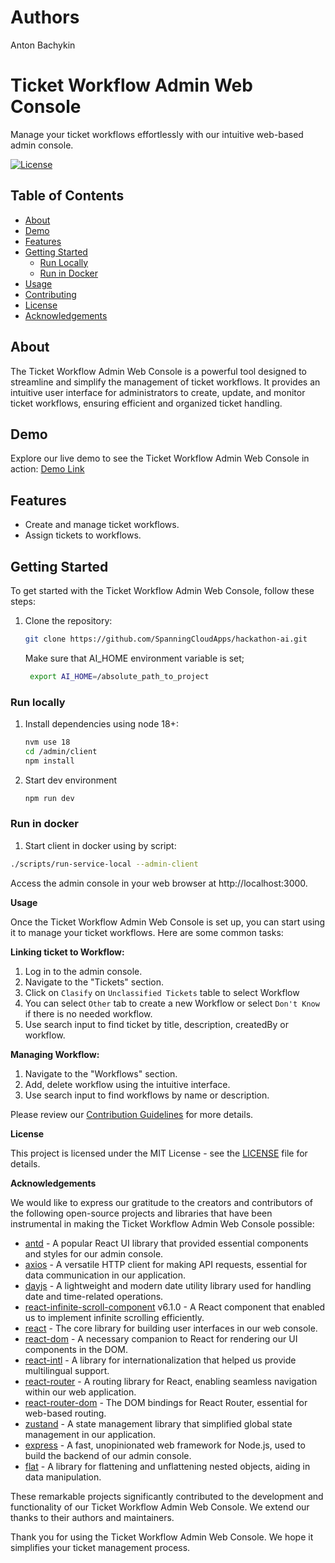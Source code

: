 # Authors

Anton Bachykin

# Ticket Workflow Admin Web Console

Manage your ticket workflows effortlessly with our intuitive web-based admin console.

[![License](https://img.shields.io/badge/License-MIT-blue.svg)](LICENSE)

## Table of Contents

- [About](#about)
- [Demo](#demo)
- [Features](#features)
- [Getting Started](#getting-started)
  - [Run Locally](#run-locally)
  - [Run in Docker](#run-in-docker)
- [Usage](#usage)
- [Contributing](#contributing)
- [License](#license)
- [Acknowledgements](#acknowledgements)

## About

The Ticket Workflow Admin Web Console is a powerful tool designed to streamline and simplify the management of ticket workflows. It provides an intuitive user interface for administrators to create, update, and monitor ticket workflows, ensuring efficient and organized ticket handling.

## Demo

Explore our live demo to see the Ticket Workflow Admin Web Console in action: [Demo Link](https://your-demo-url.com)

## Features

- Create and manage ticket workflows.
- Assign tickets to workflows.

## Getting Started

To get started with the Ticket Workflow Admin Web Console, follow these steps:

1. Clone the repository:

   ```bash
   git clone https://github.com/SpanningCloudApps/hackathon-ai.git
   ```

   Make sure that AI_HOME environment variable is set;
   ```bash
    export AI_HOME=/absolute_path_to_project
   ```

### Run locally

1. Install dependencies using node 18+:
    ```bash
    nvm use 18
    cd /admin/client
    npm install
    ```
2. Start dev environment
   ```bash
   npm run dev
   ```

### Run in docker

1. Start client in docker using by script:
  ```bash
  ./scripts/run-service-local --admin-client
  ```

Access the admin console in your web browser at http://localhost:3000.

**Usage**

Once the Ticket Workflow Admin Web Console is set up, you can start using it to manage your ticket workflows. Here are some common tasks:

**Linking ticket to Workflow:**

1. Log in to the admin console.
2. Navigate to the "Tickets" section.
3. Click on `Clasify` on `Unclassified Tickets` table to select Workflow
4. You can select `Other` tab to create a new Workflow or select `Don't Know` if there is no needed workflow.
5. Use search input to find ticket by title, description, createdBy or workflow.

**Managing Workflow:**

1. Navigate to the "Workflows" section.
2. Add, delete workflow using the intuitive interface.
3. Use search input to find workflows by name or description.

Please review our [Contribution Guidelines](CONTRIBUTING.md) for more details.

**License**

This project is licensed under the MIT License - see the [LICENSE](LICENSE) file for details.

**Acknowledgements**

We would like to express our gratitude to the creators and contributors of the following open-source projects and libraries that have been instrumental in making the Ticket Workflow Admin Web Console possible:

- [antd](https://www.npmjs.com/package/antd) - A popular React UI library that provided essential components and styles for our admin console.
- [axios](https://www.npmjs.com/package/axios) - A versatile HTTP client for making API requests, essential for data communication in our application.
- [dayjs](https://www.npmjs.com/package/dayjs) - A lightweight and modern date utility library used for handling date and time-related operations.
- [react-infinite-scroll-component](https://www.npmjs.com/package/react-infinite-scroll-component) v6.1.0 - A React component that enabled us to implement infinite scrolling efficiently.
- [react](https://reactjs.org/) - The core library for building user interfaces in our web console.
- [react-dom](https://reactjs.org/) - A necessary companion to React for rendering our UI components in the DOM.
- [react-intl](https://www.npmjs.com/package/react-intl) - A library for internationalization that helped us provide multilingual support.
- [react-router](https://www.npmjs.com/package/react-router) - A routing library for React, enabling seamless navigation within our web application.
- [react-router-dom](https://www.npmjs.com/package/react-router-dom) - The DOM bindings for React Router, essential for web-based routing.
- [zustand](https://www.npmjs.com/package/zustand) - A state management library that simplified global state management in our application.
- [express](https://www.npmjs.com/package/express) - A fast, unopinionated web framework for Node.js, used to build the backend of our admin console.
- [flat](https://www.npmjs.com/package/flat) - A library for flattening and unflattening nested objects, aiding in data manipulation.

These remarkable projects significantly contributed to the development and functionality of our Ticket Workflow Admin Web Console. We extend our thanks to their authors and maintainers.

Thank you for using the Ticket Workflow Admin Web Console. We hope it simplifies your ticket management process.
